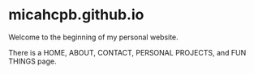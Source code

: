 # micahcpb.github.io

Welcome to the beginning of my personal website.

There is a HOME, ABOUT, CONTACT, PERSONAL PROJECTS, and FUN THINGS page.
